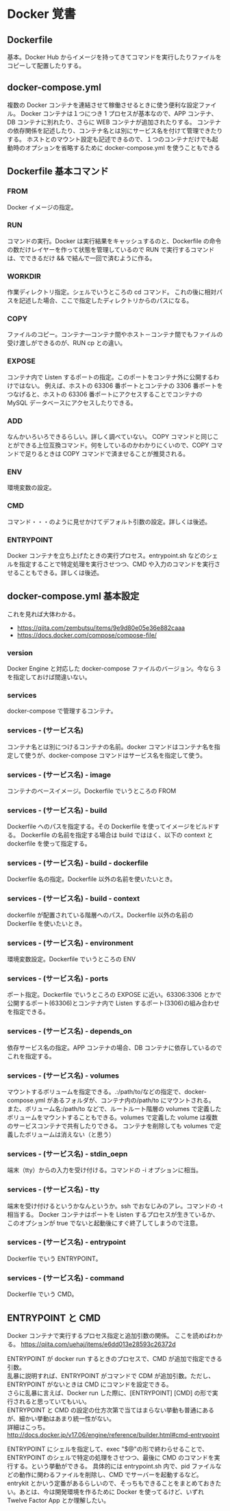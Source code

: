 # Docker 覚書

## Dockerfile

基本。Docker Hub からイメージを持ってきてコマンドを実行したりファイルをコピーして配置したりする。

## docker-compose.yml

複数の Docker コンテナを連結させて稼働させるときに使う便利な設定ファイル。
Docker コンテナは１つにつき 1 プロセスが基本なので、APP コンテナ、DB コンテナに別れたり、さらに WEB コンテナが追加されたりする。
コンテナの依存関係を記述したり、コンテナ名とは別にサービス名を付けて管理できたりする。
ホストとのマウント設定も記述できるので、１つのコンテナだけでも起動時のオプションを省略するために docker-compose.yml を使うこともできる

## Dockerfile 基本コマンド

### FROM

Docker イメージの指定。

### RUN

コマンドの実行。Docker は実行結果をキャッシュするのと、Dockerfile の命令の数だけレイヤーを作って状態を管理しているので
RUN で実行するコマンドは、でできるだけ && で結んで一回で済むように作る。

### WORKDIR

作業ディレクトリ指定。シェルでいうところの cd コマンド。
これの後に相対パスを記述した場合、ここで指定したディレクトリからのパスになる。

### COPY

ファイルのコピー。コンテナ―コンテナ間やホスト－コンテナ間でもファイルの受け渡しができるのが、RUN cp との違い。

### EXPOSE

コンテナ内で Listen するポートの指定。このポートをコンテナ外に公開するわけではない。
例えば、ホストの 63306 番ポートとコンテナの 3306 番ポートをつなげると、ホストの 63306 番ポートにアクセスすることでコンテナの MySQL データベースにアクセスしたりできる。

### ADD

なんかいろいろできるらしい。詳しく調べていない。
COPY コマンドと同じことができる上位互換コマンド。何をしているのかわかりにくいので、COPY コマンドで足りるときは COPY コマンドで済ませることが推奨される。

### ENV

環境変数の設定。

### CMD

コマンド・・・のように見せかけてデフォルト引数の設定。詳しくは後述。

### ENTRYPOINT

Docker コンテナを立ち上げたときの実行プロセス。entrypoint.sh などのシェルを指定することで特定処理を実行させつつ、CMD や入力のコマンドを実行させることもできる。詳しくは後述。

## docker-compose.yml 基本設定

これを見れば大体わかる。

- https://qiita.com/zembutsu/items/9e9d80e05e36e882caaa
- https://docs.docker.com/compose/compose-file/

### version

Docker Engine と対応した docker-compose ファイルのバージョン。今なら 3 を指定しておけば間違いない。

### services

docker-compose で管理するコンテナ。

### services - (サービス名)

コンテナ名とは別につけるコンテナの名前。docker コマンドはコンテナ名を指定して使うが、docker-compose コマンドはサービス名を指定して使う。

### services - (サービス名) - image

コンテナのベースイメージ。Dockerfile でいうところの FROM

### services - (サービス名) - build

Dockerfile へのパスを指定する。その Dockerfile を使ってイメージをビルドする。
Dockerfile の名前を指定する場合は build でははく、以下の context と dockerfile を使って指定する。

### services - (サービス名) - build - dockerfile

Dockerfile 名の指定。Dockerfile 以外の名前を使いたいとき。

### services - (サービス名) - build - context

dockerfile が配置されている階層へのパス。Dockerfile 以外の名前の Dockerfile を使いたいとき。

### services - (サービス名) - environment

環境変数設定。Dockerfile でいうところの ENV

### services - (サービス名) - ports

ポート指定。Dockerfile でいうところの EXPOSE に近い。63306:3306 とかで公開するポート(63306)とコンテナ内で Listen するポート(3306)の組み合わせを指定できる。

### services - (サービス名) - depends_on

依存サービス名の指定。APP コンテナの場合、DB コンテナに依存しているのでこれを指定する。

### services - (サービス名) - volumes

マウントするボリュームを指定できる。.:/path/to/などの指定で、docker-compose.yml があるフォルダが、コンテナ内の/path/to にマウントされる。  
また、ボリューム名:/path/to などで、ルートルート階層の volumes で定義したボリュームをマウントすることもできる。volumes で定義した volume は複数のサービスコンテナで共有したりできる。
コンテナを削除しても volumes で定義したボリュームは消えない（と思う）

### services - (サービス名) - stdin_oepn

端末（tty）からの入力を受け付ける。コマンドの -i オプションに相当。

### services - (サービス名) - tty

端末を受け付けるというかなんというか。ssh でおなじみのアレ。コマンドの -t 相当する。
Docker コンテナはポートを Listen するプロセスが生きているか、このオプションが true でないと起動後にすぐ終了してしまうので注意。

### services - (サービス名) - entrypoint

Dockerfile でいう ENTRYPOINT。

### services - (サービス名) - command

Dockerfile でいう CMD。

## ENTRYPOINT と CMD

Docker コンテナで実行するプロセス指定と追加引数の関係。
ここを読めばわかる。
https://qiita.com/uehaj/items/e6dd013e28593c26372d

ENTRYPOINT が docker run するときのプロセスで、CMD が追加で指定できる引数。  
乱暴に説明すれば、ENTRYPOINT がコマンドで CDM が追加引数。ただし、ENTRYPOINT がないときは CMD にコマンドを設定できる。  
さらに乱暴に言えば、Docker run した際に、[ENTRYPOINT] [CMD] の形で実行されると思っていてもいい。  
ENTRYPOINT と CMD の設定の仕方次第で当てはまらない挙動も普通にあるが、細かい挙動はあまり統一性がない。  
詳細はこっち。  
http://docs.docker.jp/v17.06/engine/reference/builder.html#cmd-entrypoint

ENTRYPOINT にシェルを指定して、exec "$@"の形で終わらせることで、ENTRYPOINT のシェルで特定の処理をさせつつ、最後に CMD のコマンドを実行する。という挙動ができる。
具体的には entrypoint.sh 内で、pid ファイルなどの動作に関わるファイルを削除し、CMD でサーバーを起動するなど。
entrykit とかいう定番があるらしいので、そっちもできることをまとめておきたい。あとは、今は開発環境を作るために Docker を使ってるけど、いずれ Twelve Factor App とか理解したい。
